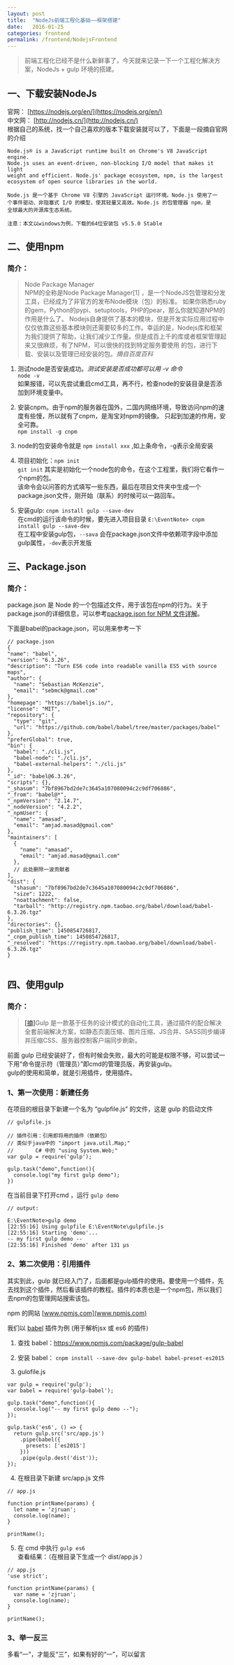 ```yaml
---
layout: post
title:  "NodeJs前端工程化基础——框架搭建"
date:   2016-01-25
categories: frontend
permalink: /frontend/NodejsFrontend
---
```


> 前端工程化已经不是什么新鲜事了，今天就来记录一下一个工程化解决方案，NodeJs + gulp 环境的搭建。

## 一、下载安装NodeJs
官网： [https://nodejs.org/en/](https://nodejs.org/en/)  
中文网： [http://nodejs.cn/](http://nodejs.cn/)  
根据自己的系统，找一个自己喜欢的版本下载安装就可以了，下面是一段摘自官网的介绍  

```
Node.js® is a JavaScript runtime built on Chrome's V8 JavaScript engine. 
Node.js uses an event-driven, non-blocking I/O model that makes it light
weight and efficient. Node.js' package ecosystem, npm, is the largest 
ecosystem of open source libraries in the world.
```
```
Node.js 是一个基于 Chrome V8 引擎的 JavaScript 运行环境。Node.js 使用了一
个事件驱动、非阻塞式 I/O 的模型，使其轻量又高效。Node.js 的包管理器 npm，是
全球最大的开源库生态系统。
```
`注意：本文以windows为例，下载的64位安装包 v5.5.0 Stable`

## 二、使用npm

### 简介：

> Node Package Manager  
NPM的全称是Node Package Manager[1]  ，是一个NodeJS包管理和分发工具，已经成为了非官方的发布Node模块（包）的标准。
如果你熟悉ruby的gem，Python的pypi、setuptools，PHP的pear，那么你就知道NPM的作用是什么了。
Nodejs自身提供了基本的模块，但是开发实际应用过程中仅仅依靠这些基本模块则还需要较多的工作。幸运的是，Nodejs库和框架
为我们提供了帮助，让我们减少工作量。但是成百上千的库或者框架管理起来又很麻烦，有了NPM，可以很快的找到特定服务要使用
的包，进行下载、安装以及管理已经安装的包。*摘自百度百科*

1. 测试node是否安装成功。*测试安装是否成功都可以用 -v 命令*  
    `node -v`  
    如果报错，可以先尝试重启cmd工具，再不行，检查node的安装目录是否添加到环境变量中。
    
2. 安装cnpm。由于npm的服务器在国外，二国内网络环境，导致访问npm的速度有些慢，所以就有了cnpm，是淘宝对npm的镜像。
只起到加速的作用，安全可靠。  
    `npm install -g cnpm`
    
3. node的包安装命令就是 `npm install xxx` ,如上条命令，-g表示全局安装

4. 项目初始化：`npm init`  
  `git init` 其实是初始化一个node包的命令，在这个工程里，我们将它看作一个npm的包。  
  该命令会以问答的方式填写一些东西，最后在项目文件夹中生成一个package.json文件，刚开始（联系）的时候可以一路回车。
  
5. 安装gulp: `cnpm install gulp --save-dev`   
  在cmd的运行该命令的时候，要先进入项目目录 `E:\EventNote> cnpm install gulp --save-dev`  
  在工程中安装gulp包，`--sava` 会在package.json文件中依赖项字段中添加gulp属性，`-dev`表示开发版
  
## 三、Package.json

### 简介：
 
package.json 是 Node 的一个包描述文件，用于该包在npm的行为。关于package.json的详细信息，可以参考[package.json for NPM 文件详解](http://ju.outofmemory.cn/entry/130809)。

下面是babel的package.json，可以用来参考一下

  
  ```
// package.json
{
  "name": "babel",
  "version": "6.3.26",
  "description": "Turn ES6 code into readable vanilla ES5 with source maps",
  "author": {
    "name": "Sebastian McKenzie",
    "email": "sebmck@gmail.com"
  },
  "homepage": "https://babeljs.io/",
  "license": "MIT",
  "repository": {
    "type": "git",
    "url": "https://github.com/babel/babel/tree/master/packages/babel"
  },
  "preferGlobal": true,
  "bin": {
    "babel": "./cli.js",
    "babel-node": "./cli.js",
    "babel-external-helpers": "./cli.js"
  },
  "_id": "babel@6.3.26",
  "scripts": {},
  "_shasum": "7bf8967bd2de7c3645a107080094c2c9df706886",
  "_from": "babel@*",
  "_npmVersion": "2.14.7",
  "_nodeVersion": "4.2.2",
  "_npmUser": {
    "name": "amasad",
    "email": "amjad.masad@gmail.com"
  },
  "maintainers": [
    {
      "name": "amasad",
      "email": "amjad.masad@gmail.com"
    },
    // 此处删除一波贡献者
  ],
  "dist": {
    "shasum": "7bf8967bd2de7c3645a107080094c2c9df706886",
    "size": 1222,
    "noattachment": false,
    "tarball": "http://registry.npm.taobao.org/babel/download/babel-6.3.26.tgz"
  },
  "directories": {},
  "publish_time": 1450854726817,
  "_cnpm_publish_time": 1450854726817,
  "_resolved": "https://registry.npm.taobao.org/babel/download/babel-6.3.26.tgz"
}


  ```
  
## 四、使用gulp

### 简介：

> [[摘]](http://www.dbpoo.com/getting-started-with-gulp/)Gulp 是一款基于任务的设计模式的自动化工具，通过插件的配合解决全套前端解决方案，如静态页面压缩、图片压缩、JS合并、SASS同步编译并压缩CSS、服务器控制客户端同步刷新。

前面 gulp 已经安装好了，但有时候会失败，最大的可能是权限不够，可以尝试一下用“命令提示符（管理员）”即cmd的管理员版，再安装gulp。  
gulp的使用和简单，就是引用插件，使用插件。  

### 1、第一次使用：新建任务

在项目的根目录下新建一个名为 “gulpfile.js” 的文件，这是 gulp 的启动文件  

```
// gulpfile.js

// 插件引用：引用即将用的插件（依赖包）
// 类似于java中的 "import java.util.Map;" 
// 　　　 C# 中的 "using System.Web;"
var gulp = require('gulp');

gulp.task("demo",function(){
  console.log("my first gulp demo");
})
```
在当前目录下打开cmd ，运行 `gulp demo`

```
// output:

E:\EventNote>gulp demo
[22:55:16] Using gulpfile E:\EventNote\gulpfile.js
[22:55:16] Starting 'demo'...
-- my first gulp demo --
[22:55:16] Finished 'demo' after 131 μs
```

### 2、第二次使用：引用插件

其实到此，gulp 就已经入门了，后面都是gulp插件的使用。要使用一个插件，先去找到这个插件，然后看该插件的教程。插件的本质也是一个npm包，所以我们去npm的包管理网站搜索该包。  

npm 的网站 [www.npmjs.com](www.npmjs.com)

我们以 [babel](http://babeljs.io/) 插件为例 (用于解析jsx 或 es6 的插件)

1. 查找 babel：https://www.npmjs.com/package/gulp-babel

2. 安装 babel： `cnpm install --save-dev gulp-babel babel-preset-es2015`

3. gulofile.js

  ```
  var gulp = require('gulp');
  var babel = require('gulp-babel');

  gulp.task("demo",function(){
    console.log("-- my first gulp demo --");
  });

  gulp.task('es6', () => {
    return gulp.src('src/app.js')
      .pipe(babel({
        presets: ['es2015']
      }))
      .pipe(gulp.dest('dist'));
  });
  ```

4. 在根目录下新建 src/app.js 文件

  ```
  // app.js

  function printName(params) {
    let name = 'zjruan';
    console.log(name);
  }

  printName();
  ```
  
5. 在 cmd 中执行 `gulp es6`   
查看结果：（在根目录下生成一个 dist/app.js ）

  ```
  // app.js
  'use strict';

  function printName(params) {
    var name = 'zjruan';
    console.log(name);
  }

  printName();
  ```
  
### 3、举一反三

多看“一”，才能反“三”，如果有好的“一”，可以留言


